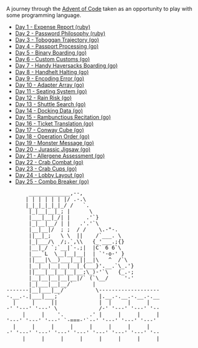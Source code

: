
A journey through the [Advent of Code](https://adventofcode.com/2020/about) taken as an opportunity to play with some programming language.

- [Day 1 - Expense Report (ruby)](./1_expenses/README.md)
- [Day 2 - Password Philosophy (ruby)](./2_password_policy/README.md)
- [Day 3 - Toboggan Trajectory (go)](./3_toboggan_trajectory/README.md)
- [Day 4 - Passport Processing (go)](./4_passport_processing/README.md)
- [Day 5 - Binary Boarding (go)](./5_binary_boarding/README.md)
- [Day 6 - Custom Customs (go)](./6_custom_customs/README.md)
- [Day 7 - Handy Haversacks Boarding (go)](./7_handy_haversacks/README.md)
- [Day 8 - Handhelt Halting (go)](./8_handhelt_halting/README.md)
- [Day 9 - Encoding Error (go)](./9_encoding_error/README.md)
- [Day 10 - Adapter Array (go)](./10_adapter_array/README.md)
- [Day 11 - Seating System (go)](./11_seating_system/README.md)
- [Day 12 - Rain Risk (go)](./12_rain_risk/README.md)
- [Day 13 - Shuttle Search (go)](./13_shuttle_search/README.md)
- [Day 14 - Docking Data (go)](./14_docking_data/README.md)
- [Day 15 - Rambunctious Recitation (go)](./15_rambunctious_recitation/README.md)
- [Day 16 - Ticket Translation (go)](./16_ticket_translation/README.md)
- [Day 17 - Conway Cube (go)](./17_conway_cube/README.md)
- [Day 18 - Operation Order (go)](./18_operation_order/README.md)
- [Day 19 - Monster Message (go)](./19_monster_message/README.md)
- [Day 20 - Jurassic Jigsaw (go)](./20_jurassic_jigsaw/README.md)
- [Day 21 - Allergene Assessment (go)](./21_all_assessment/README.md)
- [Day 22 - Crab Combat (go)](./22_crab_combat/README.md)
- [Day 23 - Crab Cups (go)](./23_crab_cups/README.md)
- [Day 24 - Lobby Layout (go)](./24_lobby_layout/README.md)
- [Day 25 - Combo Breaker (go)](./25_combo_breaker/README.md)

<pre>
       _____________,--,
      | | | | | | |/ .-.\ 
      |_|_|_|_|_|_/ /   `.
       |_|__|__|_; |      \
       |___|__|_/| |     .'`}
       |_|__|__/ | |   .'.'`\
       |__|__|/  ; ;  / /    \.-"-.
       ||__|_;   \ \  ||    /`___. \
       |_|___/\  /;.`,\\   {_'___.;{}
       |__|_/ `;`__|`-.;|  |C` 6 6`\
       |___`L  \__|__|__|  | `'-o-' }
       ||___|\__)___|__||__|\   ^  /`\
       |__|__|__|__|__|_{___}'.__.`\_.'}
       ||___|__|__|__|__;\_)-'`\   {_.-;
       |__|__|__|__|__|/` (`\__/     '-'
       |_|___|__|__/`      |
-------|__|___|__/`         \-------------------
-.__.-.|___|___;`            |.__.-.__.-.__.-.__
  |     |     ||             |  |     |     |
-' '---' '---' \             /-' '---' '---' '--
     |     |    '.        .' |     |     |     |
'---' '---' '---' `-===-'`--' '---' '---' '---'
  |     |     |     |     |     |     |     |
-' '---' '---' '---' '---' '---' '---' '---' '--
     |     |     |     |     |     |     |     |
</pre>
